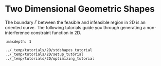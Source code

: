 # Two Dimensional Geometric Shapes

The boundary $\Gamma$ between the feasible and infeasible region in 2D is an oriented curve. 
The following tutorials guide you through generating a non-interference constraint function in 2D.

```{toctree}
:maxdepth: 1

../_temp/tutorials/2D/stdshapes_tutorial
../_temp/tutorials/2D/setup_tutorial
../_temp/tutorials/2D/optimizing_tutorial
```